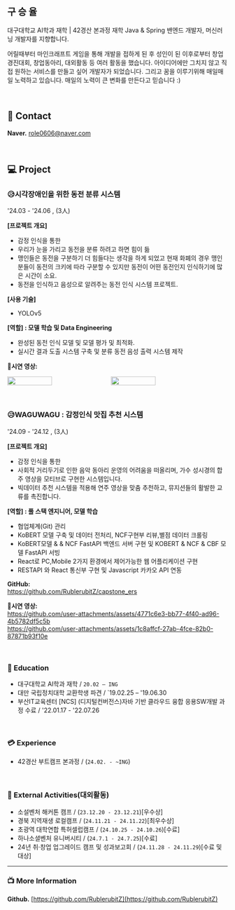 ## 구 승 율

대구대학교 AI학과 재학 | 42경산 본과정 재학
Java & Spring 밴엔드 개발자, 머신러닝 개발자를 지향합니다.

어릴때부터 마인크래프트 게임을 통해 개발을 접하게 된 후
성인이 된 이후로부터 창업경진대회, 창업동아리, 대외활동 등 여러 활동을 했습니다.
아이디어에만 그치지 않고 직접 원하는 서비스를 만들고 싶어 개발자가 되었습니다. 그리고 꿈을 이루기위해 매일매일 노력하고 있습니다. 매일의 노력이 큰 변화를 만든다고 믿습니다 :)

&nbsp;  

## 📧 Contact
**Naver.** role0606@naver.com     

&nbsp;

## 💻 Project

### 😥시각장애인을 위한 동전 분류 시스템
'24.03 - '24.06 , (3人)

**[프로젝트 개요]**
- 감정 인식을 통한
- 우리가 눈을 가리고 동전을 분류 하려고 하면 힘이 듦
- 맹인들은 동전을 구분하기 더 힘들다는 생각을 하게 되었고 현재 화폐의 경우 맹인분들이 동전의 크키에 따라 구분할 수 있지만 동전이 어떤 동전인지 인식하기에 많은 시간이 소요.
- 동전을 인식하고 음성으로 알려주는 동전 인식 시스템 프로젝트.

**[사용 기술]**
- YOLOv5

**[역할] : 모델 학습 및 Data Engineering**
- 완성된 동전 인식 모델 및 모델 평가 및 최적화.
- 실시간 결과 도출 시스템 구축 및 분류 동전 음성 출력 시스템 제작

**🎥시연 영상:**  
<div style="display: flex; gap: 10px;">
    <img src="https://github.com/user-attachments/assets/402c736b-fe64-452e-9d7a-92d75e6467a3" width="45%">
    <img src="https://github.com/user-attachments/assets/03becf08-4443-48e5-b987-e3d19bb950e9" width="45%">
</div>


&nbsp;  

### 😥WAGUWAGU : 감정인식 맛집 추천 시스템
'24.09 - '24.12 , (3人)

**[프로젝트 개요]**
- 감정 인식을 통한 
- 사회적 거리두기로 인한 음악 동아리 운영의 어려움을 떠올리며, 가수 성시경의 합주 영상을 모티브로 구현한 시스템입니다.
- 빅데이터 추천 시스템을 적용해 연주 영상을 맞춤 추천하고, 뮤지션들의 활발한 교류를 촉진합니다.
 
**[역할] : 풀 스택 엔지니어, 모델 학습**
- 협업체계(Git) 관리
- KoBERT 모델 구축 및 데이터 전처리, NCF구현부 리뷰,별점 데이터 크롤링
- KoBERT모델 & & NCF FastAPI 백엔드 서버 구현 및 KOBERT & NCF & CBF 모델 FastAPI 서빙
- React로 PC,Mobile 2가지 환경에서 제어가능한 웹 어플리케이션 구현
- RESTAPI 와 React 통신부 구현 및 Javascript 카카오 API 연동

**GitHub:**  
https://github.com/RublerubitZ/capstone_ers

**🎥시연 영상:**  
https://github.com/user-attachments/assets/4771c6e3-bb77-4f40-ad96-4b5782df5c5b</br>
https://github.com/user-attachments/assets/1c8affcf-27ab-4fce-82b0-87871b93f10e

&nbsp;  

### 📙 Education
- 대구대학교 AI학과 재학  / `20.02 – ING`
- 대만 국립정치대학 교환학생 파견  / `19.02.25 – '19.06.30
- 부산IT교육센터 [NCS] (디지털컨버전스)자바 기반 클라우드 융합 응용SW개발 과정 수료  / '22.01.17 - '22.07.26

&nbsp;  

### 💳 Experience
- 42경산 부트캠프 본과정 / (`24.02. - ~ING`)

&nbsp;

### 🏅 External Activities(대외활동)
- 소설벤처 해커톤 캠프 /  (`23.12.20 - 23.12.21`)[우수상]
- 경북 지역재생 로컬캠프 / (`24.11.21 - 24.11.22`)[최우수상]
- 초광역 대학연합 특허셀럽캠프 / (`24.10.25 - 24.10.26`)[수료]
- 하나소셜벤처 유니버시티 / (`24.7.1 - 24.7.25`)[수료]
- 24년 취·창업 업그레이드 캠프 및 성과보고회 / (`24.11.28 - 24.11.29`)[수료 및 대상]
&nbsp; 

---


### 📺 More Information

**Github.**  [https://github.com/RublerubitZ](https://github.com/RublerubitZ)
